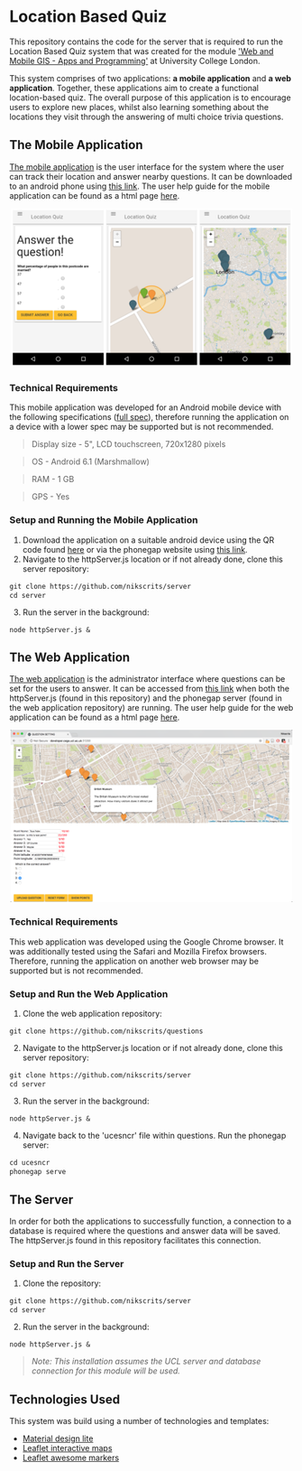 


# Location Based Quiz

This repository contains the code for the server that is required to run the Location Based Quiz system that was created for the module ['Web and Mobile GIS - Apps and Programming'](https://sp.cege.ucl.ac.uk/study/Pages/Module-Guide.aspx?ModileCd=CEGEG077) at University College London.

This system comprises of two applications:  **a mobile application** and **a web application**. Together, these applications aim to create a functional location-based quiz. The overall purpose of this application is to encourage users to explore new places, whilst also learning something about the locations they visit through the answering of multi choice trivia questions.

## The Mobile Application
[The mobile application](https://github.com/nikscrits/quiz) is the user interface for the system where the user can track their location and answer nearby questions. It can be downloaded to an android phone using [this link](https://build.phonegap.com/apps/3152351/builds). The user help guide for the mobile application can be found  as a html page [here](https://rawgit.com/nikscrits/quiz/master/userguide/Quiz%20User%20Guide.html).

<div style="text-align:center"><img src="https://github.com/nikscrits/server/blob/master/screenshots/mobapp.png" width="500"></div>

### Technical Requirements

This mobile application was developed for an Android mobile device with the following specifications ([full spec](https://www.gsmarena.com/motorola_moto_g_(3rd_gen)-7247.php)), therefore running the application on a device with a lower spec may be supported but is not recommended.

>Display size - 5", LCD touchscreen, 720x1280 pixels

> OS  - Android 6.1 (Marshmallow)

> RAM - 1 GB

>  GPS - Yes

### Setup and Running the Mobile Application

1. Download the application on a suitable android device using the QR code found [here](https://github.com/nikscrits/server/blob/master/screenshots/QRcode.png) or via the phonegap website using [this link](https://build.phonegap.com/apps/3152351/builds).
2. Navigate to the httpServer.js location or if not already done, clone this server repository:
```
git clone https://github.com/nikscrits/server
cd server
```
3. Run the server in the background:
```
node httpServer.js &
```

## The Web Application
[The web application](https://github.com/nikscrits/questions) is the administrator interface where questions can be set for the users to answer. It can be accessed from [this link](https://http://developer.cege.ucl.ac.uk:31288/) when both the httpServer.js (found in this repository) and the phonegap server (found in the web application repository) are running. The user help guide for the web application can be found as a html page [here](https://rawgit.com/nikscrits/questions/master/userguide/Questions%20User%20Guide.html).

<div style="text-align:center"><img src="https://github.com/nikscrits/server/blob/master/screenshots/webapp.png" width="500"></div>

### Technical Requirements

This web application was developed using the Google Chrome browser. It was additionally tested using the Safari and Mozilla Firefox browsers. Therefore, running the application on another web browser may be supported but is not recommended.

### Setup and Run the Web Application

 1. Clone the web application repository:
```
git clone https://github.com/nikscrits/questions
```
2. Navigate to the httpServer.js location or if not already done, clone this server repository:
```
git clone https://github.com/nikscrits/server
cd server
```
3. Run the server in the background:
```
node httpServer.js &
```
4. Navigate back to the 'ucesncr' file within questions. Run the phonegap server:
```
cd ucesncr
phonegap serve
```

## The Server
In order for both the applications to successfully function, a connection to a database is required where the questions and answer data will be saved. The httpServer.js found in this repository facilitates this connection.

### Setup and Run the Server

 1. Clone the repository:
```
git clone https://github.com/nikscrits/server
cd server
```
2. Run the server in the background:
```
node httpServer.js &
```

>*Note: This installation assumes the UCL server and database connection for this module will be used.*

## Technologies Used

This system was build using a number of technologies and templates:

 - [Material design lite](https://getmdl.io/)
 - [Leaflet interactive maps](https://leafletjs.com/)
 - [Leaflet awesome markers](https://github.com/lvoogdt/Leaflet.awesome-markers)
